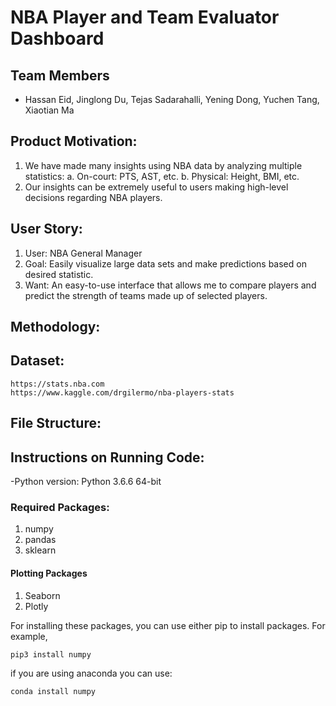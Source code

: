 # NBA Player and Team Evaluator Dashboard

## Team Members
- Hassan Eid, Jinglong Du, Tejas Sadarahalli, Yening Dong, Yuchen Tang, Xiaotian Ma

## Product Motivation:
1. We have made many insights using NBA data by analyzing multiple statistics:
      a. On-court: PTS, AST, etc.
      b. Physical: Height, BMI, etc. 
2. Our insights can be extremely useful to users making high-level decisions regarding NBA players.

## User Story:
1. User: NBA General Manager
2. Goal: Easily visualize large data sets and make predictions based on desired statistic.
3. Want: An easy-to-use interface that allows me to compare players and predict the strength of teams made up of selected players.

## Methodology:


## Dataset:
```
https://stats.nba.com
https://www.kaggle.com/drgilermo/nba-players-stats
```
## File Structure:



## Instructions on Running Code:

-Python version: Python 3.6.6 64-bit

### Required Packages:

1. numpy
2. pandas
3. sklearn

#### Plotting Packages

1. Seaborn
2. Plotly 

For installing these packages, you can use either pip to install packages. For example,
```
pip3 install numpy
```
if you are using anaconda you can use:

```
conda install numpy
```
